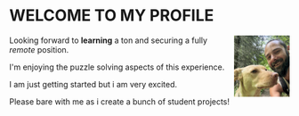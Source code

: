 # WELCOME TO MY PROFILE

<img alt="Me and Lu" src="IMG_0857.jpeg"  width="100" align="right">

Looking forward to **learning** a ton and securing a fully _remote_ position.

I'm enjoying the puzzle solving aspects of this experience.

I am just getting started but i am very excited.

Please bare with me as i create a bunch of student projects!
